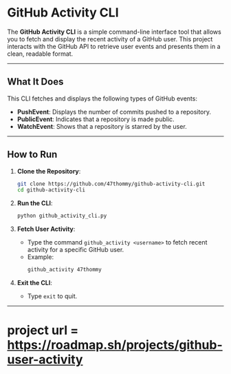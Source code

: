 # GitHub Activity CLI

The **GitHub Activity CLI** is a simple command-line interface tool that allows you to fetch and display the recent activity of a GitHub user. This project interacts with the GitHub API to retrieve user events and presents them in a clean, readable format.

---

## What It Does

This CLI fetches and displays the following types of GitHub events:

- **PushEvent**: Displays the number of commits pushed to a repository.
- **PublicEvent**: Indicates that a repository is made public.
- **WatchEvent**: Shows that a repository is starred by the user.

---

## How to Run

1. **Clone the Repository**:

   ```bash
   git clone https://github.com/47thommy/github-activity-cli.git
   cd github-activity-cli
   ```

2. **Run the CLI**:

   ```bash
   python github_activity_cli.py
   ```

3. **Fetch User Activity**:

   - Type the command `github_activity <username>` to fetch recent activity for a specific GitHub user.
   - Example:
     ```bash
     github_activity 47thommy
     ```

4. **Exit the CLI**:
   - Type `exit` to quit.

---

# project url = https://roadmap.sh/projects/github-user-activity
